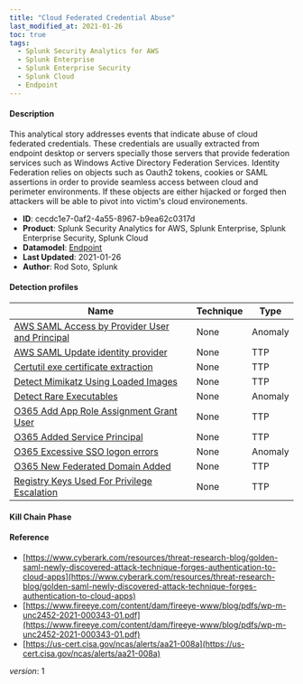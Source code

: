 ```yaml
---
title: "Cloud Federated Credential Abuse"
last_modified_at: 2021-01-26
toc: true
tags:
  - Splunk Security Analytics for AWS
  - Splunk Enterprise
  - Splunk Enterprise Security
  - Splunk Cloud
  - Endpoint
---
```


#### Description

This analytical story addresses events that indicate abuse of cloud federated credentials. These credentials are usually extracted from endpoint desktop or servers specially those servers that provide federation services such as Windows Active Directory Federation Services. Identity Federation relies on objects such as Oauth2 tokens, cookies or SAML assertions in order to provide seamless access between cloud and perimeter environments. If these objects are either hijacked or forged then attackers will be able to pivot into victim's cloud environements.

- **ID**: cecdc1e7-0af2-4a55-8967-b9ea62c0317d
- **Product**: Splunk Security Analytics for AWS, Splunk Enterprise, Splunk Enterprise Security, Splunk Cloud
- **Datamodel**: [Endpoint](https://docs.splunk.com/Documentation/CIM/latest/User/Endpoint)
- **Last Updated**: 2021-01-26
- **Author**: Rod Soto, Splunk

#### Detection profiles

| Name        | Technique   | Type         |
| ----------- | ----------- |--------------|
| [AWS SAML Access by Provider User and Principal](/cloud/aws_saml_access_by_provider_user_and_principal/) | None | Anomaly |
| [AWS SAML Update identity provider](/cloud/aws_saml_update_identity_provider/) | None | TTP |
| [Certutil exe certificate extraction](/endpoint/certutil_exe_certificate_extraction/) | None | TTP |
| [Detect Mimikatz Using Loaded Images](/endpoint/detect_mimikatz_using_loaded_images/) | None | TTP |
| [Detect Rare Executables](/endpoint/detect_rare_executables/) | None | Anomaly |
| [O365 Add App Role Assignment Grant User](/cloud/o365_add_app_role_assignment_grant_user/) | None | TTP |
| [O365 Added Service Principal](/cloud/o365_added_service_principal/) | None | TTP |
| [O365 Excessive SSO logon errors](/cloud/o365_excessive_sso_logon_errors/) | None | Anomaly |
| [O365 New Federated Domain Added](/cloud/o365_new_federated_domain_added/) | None | TTP |
| [Registry Keys Used For Privilege Escalation](/endpoint/registry_keys_used_for_privilege_escalation/) | None | TTP |

#### Kill Chain Phase



#### Reference

* [https://www.cyberark.com/resources/threat-research-blog/golden-saml-newly-discovered-attack-technique-forges-authentication-to-cloud-apps](https://www.cyberark.com/resources/threat-research-blog/golden-saml-newly-discovered-attack-technique-forges-authentication-to-cloud-apps)
* [https://www.fireeye.com/content/dam/fireeye-www/blog/pdfs/wp-m-unc2452-2021-000343-01.pdf](https://www.fireeye.com/content/dam/fireeye-www/blog/pdfs/wp-m-unc2452-2021-000343-01.pdf)
* [https://us-cert.cisa.gov/ncas/alerts/aa21-008a](https://us-cert.cisa.gov/ncas/alerts/aa21-008a)



_version_: 1